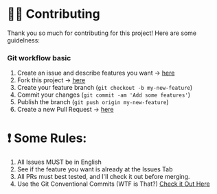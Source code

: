 # 🧑‍💻 Contributing

Thank you so much for contributing for this project! Here are some guidelness:

### Git workflow basic

1. Create an issue and describe features you want -> [here](https://github.com/arthcc/tech-ears/issues)
2. Fork this project -> [here](https://github.com/arthcc/tech-ears/fork)
3. Create your feature branch (`git checkout -b my-new-feature`)
4. Commit your changes (`git commit -am 'Add some features'`)
5. Publish the branch (`git push origin my-new-feature`)
6. Create a new Pull Request -> [here](https://github.com/arthcc/tech-ears/compare)

# ❗ Some Rules:

1. All Issues MUST be in English
2. See if the feature you want is already at the Issues Tab
3. All PRs must best tested, and I'll check it out before merging.
4. Use the Git Conventional Commits (WTF is That?) [Check it Out Here](https://www.conventionalcommits.org/en/v1.0.0/#specification)